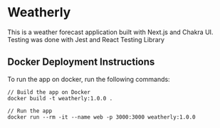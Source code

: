 # Weatherly

This is a weather forecast application built with Next.js and Chakra UI. Testing was done with Jest and React Testing Library

## Docker Deployment Instructions

To run the app on docker, run the following commands:

```
// Build the app on Docker
docker build -t weatherly:1.0.0 .

// Run the app
docker run --rm -it --name web -p 3000:3000 weatherly:1.0.0

```